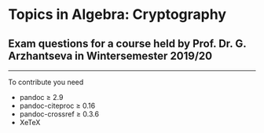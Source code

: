 # Topics in Algebra: Cryptography
## Exam questions for a course held by Prof. Dr. G. Arzhantseva in Wintersemester 2019/20
---

To contribute you need

*  pandoc ≥ 2.9
*  pandoc-citeproc ≥ 0.16
*  pandoc-crossref ≥ 0.3.6
*  XeTeX
